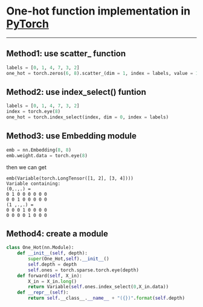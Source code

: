 ﻿# One-hot function implementation in [PyTorch](https://pytorch.org/docs/stable/index.html)
---
## Method1: use scatter_ function
```python
labels = [0, 1, 4, 7, 3, 2]
one_hot = torch.zeros(6, 8).scatter_(dim = 1, index = labels, value = 1)
```

## Method2: use index_select() funtion
```python
labels = [0, 1, 4, 7, 3, 2]
index = torch.eye(8)
one_hot = torch.index_select(index, dim = 0, index = labels)
```

## Method3: use Embedding module
```python
emb = nn.Embedding(8, 8)
emb.weight.data = torch.eye(8)
```
then we can get
```
emb(Variable(torch.LongTensor([1, 2], [3, 4])))
Variable containing:
(0,.,.) = 
0 1 0 0 0 0 0 0 
0 0 1 0 0 0 0 0
(1 ,.,.) =
0 0 0 1 0 0 0 0
0 0 0 0 1 0 0 0
```

## Method4: create  a module
```python
class One_Hot(nn.Module):
    def __init__(self, depth):
        super(One_Hot,self).__init__()
        self.depth = depth
        self.ones = torch.sparse.torch.eye(depth)
    def forward(self, X_in):
        X_in = X_in.long()
        return Variable(self.ones.index_select(0,X_in.data))
    def __repr__(self):
        return self.__class__.__name__ + "({})".format(self.depth)
```
